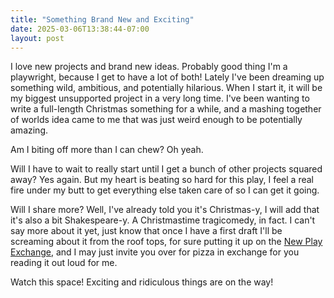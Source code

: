 ```yaml
---
title: "Something Brand New and Exciting"
date: 2025-03-06T13:38:44-07:00
layout: post
---
```


I love new projects and brand new ideas. Probably good thing I'm a playwright, because I get to have a lot of both! Lately I've been dreaming up something wild, ambitious, and potentially hilarious. When I start it, it will be my biggest unsupported project in a very long time. I've been wanting to write a full-length Christmas something for a while, and a mashing together of worlds idea came to me that was just weird enough to be potentially amazing.

Am I biting off more than I can chew? Oh yeah.

Will I have to wait to really start until I get a bunch of other projects squared away? Yes again. But my heart is beating so hard for this play, I feel a real fire under my butt to get everything else taken care of so I can get it going.

Will I share more? Well, I've already told you it's Christmas-y, I will add that it's also a bit Shakespeare-y. A Christmastime tragicomedy, in fact. I can't say more about it yet, just know that once I have a first draft I'll be screaming about it from the roof tops, for sure putting it up on the [New Play Exchange](https://newplayexchange.org/), and I may just invite you over for pizza in exchange for you reading it out loud for me.

Watch this space! Exciting and ridiculous things are on the way!
